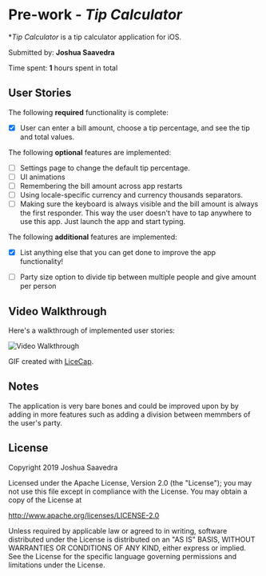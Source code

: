 # Pre-work - *Tip Calculator*

**Tip Calculator* is a tip calculator application for iOS.

Submitted by: **Joshua Saavedra**

Time spent: **1** hours spent in total

## User Stories

The following **required** functionality is complete:

* [X] User can enter a bill amount, choose a tip percentage, and see the tip and total values.

The following **optional** features are implemented:
* [ ] Settings page to change the default tip percentage.
* [ ] UI animations
* [ ] Remembering the bill amount across app restarts 
* [ ] Using locale-specific currency and currency thousands separators.
* [ ] Making sure the keyboard is always visible and the bill amount is always the first responder. This way the user doesn't have to tap anywhere to use this app. Just launch the app and start typing.

The following **additional** features are implemented:

* [X] List anything else that you can get done to improve the app functionality!

* [ ] Party size option to divide tip between multiple people and give amount per person

## Video Walkthrough

Here's a walkthrough of implemented user stories:

<img src='https://media.giphy.com/media/cM1dnqumGYi67ycItg/giphy.gif' title='Video Walkthrough' width='' alt='Video Walkthrough' />

GIF created with [LiceCap](http://www.cockos.com/licecap/).

## Notes

The application is very bare bones and could be improved upon by by adding in more features such as adding a division between memmbers of the user's party.

## License

Copyright 2019 Joshua Saavedra

Licensed under the Apache License, Version 2.0 (the "License");
you may not use this file except in compliance with the License.
You may obtain a copy of the License at

http://www.apache.org/licenses/LICENSE-2.0

Unless required by applicable law or agreed to in writing, software
distributed under the License is distributed on an "AS IS" BASIS,
WITHOUT WARRANTIES OR CONDITIONS OF ANY KIND, either express or implied.
See the License for the specific language governing permissions and
limitations under the License.

